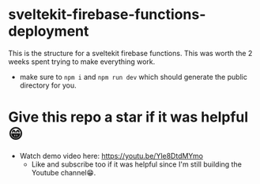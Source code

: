 # sveltekit-firebase-functions-deployment
This is the structure for a sveltekit firebase functions. This was worth the 2 weeks spent trying to make everything work.

- make sure to `npm i` and `npm run dev` which should generate the public directory for you.


# Give this repo a star if it was helpful 😁
- Watch demo video here: https://youtu.be/Yle8DtdMYmo
  - Like and subscribe too if it was helpful since I'm still building the Youtube channel😁.
